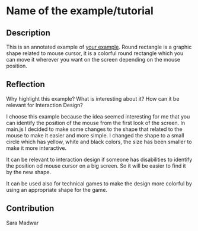 # Name of the example/tutorial
## Description
This is an annotated example of [your example](https://paperjs.org/examples/yourexample). 
Round rectangle is a graphic shape related to mouse cursor, it is a colorful round rectangle which you can move it wherever you want on the screen depending on the mouse position. 

## Reflection
Why highlight this example? What is interesting about it? How can it be relevant for Interaction Design?

I choose this example because the idea seemed interesting for me that you can identify the position of the mouse from the first look of the screen. In main.js I decided to make some changes to the shape that related to the mouse to make it easier and more simple. I changed the shape to a small circle which has yellow, white and black colors, the size has been smaller to make it more interactive. 

It can be relevant to interaction design if someone has disabilities to identify the position od mouse cursor on a big screen. So it will be easier to find it by the new shape. 

It can be used also for technical games to make the design more colorful by using an appropriate shape for the game. 

## Contribution
Sara Madwar